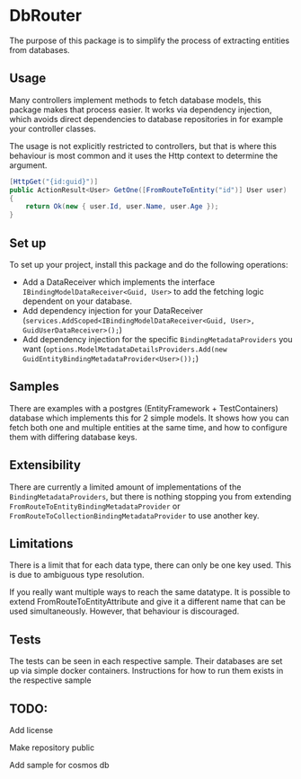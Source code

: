 # DbRouter 

The purpose of this package is to simplify the process of extracting entities from databases.

## Usage

Many controllers implement methods to fetch database models, this package makes that process easier. It works via dependency injection, which avoids direct dependencies to database repositories in for example your controller classes.

The usage is not explicitly restricted to controllers, but that is where this behaviour is most common and it uses the Http context to determine the argument.

```c#
[HttpGet("{id:guid}")]
public ActionResult<User> GetOne([FromRouteToEntity("id")] User user)
{
    return Ok(new { user.Id, user.Name, user.Age });
}
```

## Set up

To set up your project, install this package and do the following operations:

- Add a DataReceiver which implements the interface `IBindingModelDataReceiver<Guid, User>` to add the fetching logic dependent on your database.
- Add dependency injection for your DataReceiver (`services.AddScoped<IBindingModelDataReceiver<Guid, User>, GuidUserDataReceiver>();`)
- Add dependency injection for the specific `BindingMetadataProviders` you want (`options.ModelMetadataDetailsProviders.Add(new GuidEntityBindingMetadataProvider<User>());`)

## Samples

There are examples with a postgres (EntityFramework + TestContainers) database which implements this for 2 simple models. It shows how you can fetch both one and multiple entities at the same time, and how to configure them with differing database keys.

## Extensibility

There are currently a limited amount of implementations of the `BindingMetadataProviders`, 
but there is nothing stopping you from extending `FromRouteToEntityBindingMetadataProvider` or `FromRouteToCollectionBindingMetadataProvider` to use another key.

## Limitations

There is a limit that for each data type, there can only be one key used. This is due to ambiguous type resolution.

If you really want multiple ways to reach the same datatype. It is possible to extend FromRouteToEntityAttribute and give it a different name that can be used simultaneously. However, that behaviour is discouraged.

## Tests

The tests can be seen in each respective sample. Their databases are set up via simple docker containers. Instructions for how to run them exists in the respective sample

## TODO:

Add license

Make repository public

Add sample for cosmos db
